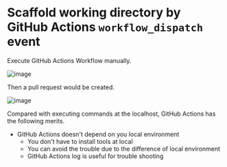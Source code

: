 # Scaffold working directory by GitHub Actions `workflow_dispatch` event

Execute GitHub Actions Workflow manually.

![image](https://user-images.githubusercontent.com/13323303/150027710-19ce0659-4a7a-490d-ad7b-bf77e409099f.png)

Then a pull request would be created.

![image](https://user-images.githubusercontent.com/13323303/151699745-b8743536-7e54-41e1-8f8e-73fdf296fef4.png)

Compared with executing commands at the localhost, GitHub Actions has the following merits.

* GitHub Actions doesn't depend on you local environment
  * You don't have to install tools at local
  * You can avoid the trouble due to the difference of local environment
  * GitHub Actions log is useful for trouble shooting
